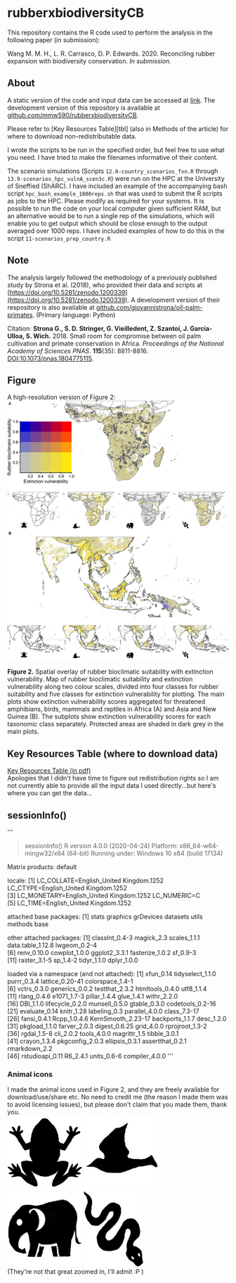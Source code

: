 # rubberxbiodiversityCB
This repository contains the R code used to perform the analysis in the following paper (in submission):  

Wang M. M. H., L. R. Carrasco, D. P. Edwards. 2020. Reconciling rubber expansion with biodiversity conservation. *In submission.*


## About

A static version of the code and input data can be accessed at [link](https://doi.org/10.5281/zenodo.1200255). The development version of this repository is available at [github.com/mmw590/rubberxbiodiversityCB](https://github.com/mmw590/rubberxbiodiversityCB).  

Please refer to [Key Resources Table][tbl] (also in Methods of the article) for where to download non-redistributable data.  

I wrote the scripts to be run in the specified order, but feel free to use what you need. I have tried to make the filenames informative of their content.  

The scenario simulations (Scripts `12.0-country_scenarios_fxn.R` through `13.9-scenarios_hpc_vulnA_scen3c.R`) were run on the HPC at the University of Sneffied (ShARC). I have included an example of the accompanying bash script `hpc_bash_example_1000reps.sh` that was used to submit the R scripts as jobs to the HPC. Please modify as required for your systems. It is possible to run the code on your local computer given sufficient RAM, but an alternative would be to run a single rep of the simulations, which will enable you to get output which should be close enough to the output averaged over 1000 reps. I have included examples of how to do this in the script `11-scenarios_prep_country.R`  


## Note
The analysis largely followed the methodology of a previously published study by Strona et al. (2018), who provided their data and scripts at [https://doi.org/10.5281/zenodo.1200339](https://doi.org/10.5281/zenodo.1200339). A development version of their respository is also available at [github.com/giovannistrona/oil-palm-primates](https://github.com/giovannistrona/oil-palm-primates). (Primary language: Python)  

Citation:
**Strona G., S. D. Stringer, G. Vieilledent, Z. Szantoi, J. Garcia-Ulloa, S. Wich.** 2018. Small room for compromise between oil palm cultivation and primate conservation in Africa. _Proceedings of the National Academy of Sciences PNAS_. **115**(35): 8811-8816. 
[DOI:10.1073/pnas.1804775115](https://doi.org/10.1073/pnas.1804775115).  
  



## Figure
A high-resolution version of Figure 2: 
![](output/results/fig2_highres.png)

**Figure 2.** Spatial overlay of rubber bioclimatic suitability with extinction vulnerability. Map of rubber bioclimatic suitability and extinction vulnerability along two colour scales, divided into four classes for rubber suitability and five classes for extinction vulnerability for plotting. The main plots show extinction vulnerability scores aggregated for threatened amphibians, birds, mammals and reptiles in Africa (A) and Asia and New Guinea (B). The subplots show extinction vulnerability scores for each taxonomic class separately. Protected areas are shaded in dark grey in the main plots.  
  



## Key Resources Table (where to download data)
[Key Resources Table (in pdf)](output/KEY-RESOURCES-TABLE.pdf)  
Apologies that I didn't have time to figure out redistribution rights so I am not currently able to provide all the input data I used directly...but here's where you can get the data...  
  



## sessionInfo()

'''
> sessionInfo()
R version 4.0.0 (2020-04-24)
Platform: x86_64-w64-mingw32/x64 (64-bit)
Running under: Windows 10 x64 (build 17134)

Matrix products: default

locale:
[1] LC_COLLATE=English_United Kingdom.1252  LC_CTYPE=English_United Kingdom.1252   
[3] LC_MONETARY=English_United Kingdom.1252 LC_NUMERIC=C                           
[5] LC_TIME=English_United Kingdom.1252    

attached base packages:
[1] stats     graphics  grDevices datasets  utils     methods   base     

other attached packages:
 [1] classInt_0.4-3    magick_2.3        scales_1.1.1      data.table_1.12.8 lwgeom_0.2-4     
 [6] renv_0.10.0       cowplot_1.0.0     ggplot2_3.3.1     fasterize_1.0.2   sf_0.9-3         
[11] raster_3.1-5      sp_1.4-2          tidyr_1.1.0       dplyr_1.0.0      

loaded via a namespace (and not attached):
 [1] xfun_0.14          tidyselect_1.1.0   purrr_0.3.4        lattice_0.20-41    colorspace_1.4-1  
 [6] vctrs_0.3.0        generics_0.0.2     testthat_2.3.2     htmltools_0.4.0    utf8_1.1.4        
[11] rlang_0.4.6        e1071_1.7-3        pillar_1.4.4       glue_1.4.1         withr_2.2.0       
[16] DBI_1.1.0          lifecycle_0.2.0    munsell_0.5.0      gtable_0.3.0       codetools_0.2-16  
[21] evaluate_0.14      knitr_1.28         labeling_0.3       parallel_4.0.0     class_7.3-17      
[26] fansi_0.4.1        Rcpp_1.0.4.6       KernSmooth_2.23-17 backports_1.1.7    desc_1.2.0        
[31] pkgload_1.1.0      farver_2.0.3       digest_0.6.25      grid_4.0.0         rprojroot_1.3-2   
[36] rgdal_1.5-8        cli_2.0.2          tools_4.0.0        magrittr_1.5       tibble_3.0.1      
[41] crayon_1.3.4       pkgconfig_2.0.3    ellipsis_0.3.1     assertthat_0.2.1   rmarkdown_2.2     
[46] rstudioapi_0.11    R6_2.4.1           units_0.6-6        compiler_4.0.0  '''


### Animal icons
I made the animal icons used in Figure 2, and they are freely available for download/use/share etc. No need to credit me (the reason I made them was to avoid licensing issues), but please don't claim that you made them, thank you.  
![](images/170px_frog_icon.png)
![](images/170px_bird_icon.jpg)
![](images/170px_elephant_icon.png)
![](images/170px_snake_icon.png)  
(They're not that great zoomed in, I'll admit :P )
